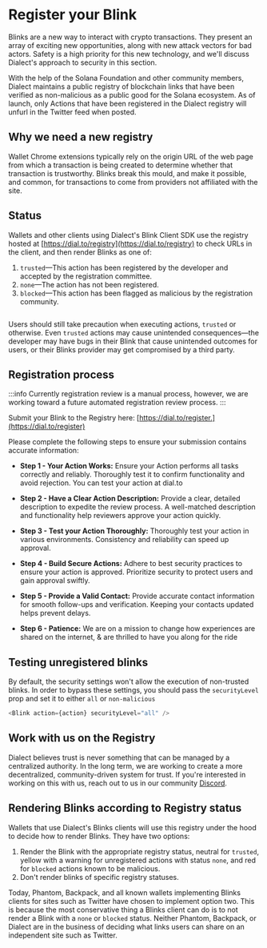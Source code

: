 # Register your Blink

Blinks are a new way to interact with crypto transactions. They present an array of exciting new opportunities, along with new attack vectors for bad actors. Safety is a high priority for this new technology, and we'll discuss Dialect's approach to security in this section.

With the help of the Solana Foundation and other community members, Dialect maintains a public registry of blockchain links that have been verified as non-malicious as a public good for the Solana ecosystem. As of launch, only Actions that have been registered in the Dialect registry will unfurl in the Twitter feed when posted.

## Why we need a new registry

Wallet Chrome extensions typically rely on the origin URL of the web page from which a transaction is being created to determine whether that transaction is trustworthy. Blinks break this mould, and make it possible, and common, for transactions to come from providers not affiliated with the site.

## Status

Wallets and other clients using Dialect's Blink Client SDK use the registry hosted at [https://dial.to/registry](https://dial.to/registry) to check URLs in the client, and then render Blinks as one of:

1. `trusted`—This action has been registered by the developer and accepted by the registration committee.
2. `none`—The action has not been registered.
3. `blocked`—This action has been flagged as malicious by the registration community.

<img src="/img/image (14).png" alt="" />

Users should still take precaution when executing actions, `trusted` or otherwise. Even `trusted` actions may cause unintended consequences—the developer may have bugs in their Blink that cause unintended outcomes for users, or their Blinks provider may get compromised by a third party.

## Registration process

:::info
Currently registration review is a manual process, however, we are working toward a future automated registration review process.
:::

Submit your Blink to the Registry here: [https://dial.to/register.](https://dial.to/register)

Please complete the following steps to ensure your submission contains accurate information:

- **Step 1 - Your Action Works:** Ensure your Action performs all tasks correctly and reliably. Thoroughly test it to confirm functionality and avoid rejection. You can test your action at dial.to

- **Step 2 - Have a Clear Action Description:** Provide a clear, detailed description to expedite the review process. A well-matched description and functionality help reviewers approve your action quickly.

- **Step 3 - Test your Action Thoroughly:** Thoroughly test your action in various environments. Consistency and reliability can speed up approval.

- **Step 4 - Build Secure Actions:** Adhere to best security practices to ensure your action is approved. Prioritize security to protect users and gain approval swiftly.

- **Step 5 - Provide a Valid Contact:** Provide accurate contact information for smooth follow-ups and verification. Keeping your contacts updated helps prevent delays.

- **Step 6 - Patience:** We are on a mission to change how experiences are shared on the internet, & are thrilled to have you along for the ride

## Testing unregistered blinks

By default, the security settings won't allow the execution of non-trusted blinks. In order to bypass these settings, you should pass the `securityLevel` prop and set it to either `all` or `non-malicious`

```typescript
<Blink action={action} securityLevel="all" />
```

## Work with us on the Registry

Dialect believes trust is never something that can be managed by a centralized authority. In the long term, we are working to create a more decentralized, community-driven system for trust. If you're interested in working on this with us, reach out to us in our community [Discord](https://discord.gg/saydialect).

## Rendering Blinks according to Registry status

Wallets that use Dialect's Blinks clients will use this registry under the hood to decide how to render Blinks. They have two options:

1. Render the Blink with the appropriate registry status, neutral for `trusted`, yellow with a warning for unregistered actions with status `none`, and red for `blocked` actions known to be malicious.
2. Don't render blinks of specific registry statuses.

Today, Phantom, Backpack, and all known wallets implementing Blinks clients for sites such as Twitter have chosen to implement option two. This is because the most conservative thing a Blinks client can do is to not render a Blink with a `none` or `blocked` status. Neither Phantom, Backpack, or Dialect are in the business of deciding what links users can share on an independent site such as Twitter.
